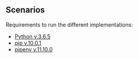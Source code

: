 Scenarios
---

Requirements to run the different implementations:

- [Python v.3.6.5](https://www.python.org/)
- [pip v.10.0.1](https://packaging.python.org/key_projects/#pip)
- [pipenv v.11.10.0](https://packaging.python.org/tutorials/managing-dependencies/)

